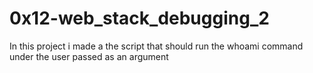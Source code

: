 # 0x12-web_stack_debugging_2
In this project i made a the script that should run the whoami command under the user passed as an argument
